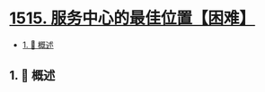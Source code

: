 # [1515. 服务中心的最佳位置【困难】](https://github.com/Tdahuyou/TNotes.leetcode/tree/main/notes/1515.%20%E6%9C%8D%E5%8A%A1%E4%B8%AD%E5%BF%83%E7%9A%84%E6%9C%80%E4%BD%B3%E4%BD%8D%E7%BD%AE%E3%80%90%E5%9B%B0%E9%9A%BE%E3%80%91)

<!-- region:toc -->

- [1. 📝 概述](#1--概述)

<!-- endregion:toc -->

## 1. 📝 概述
